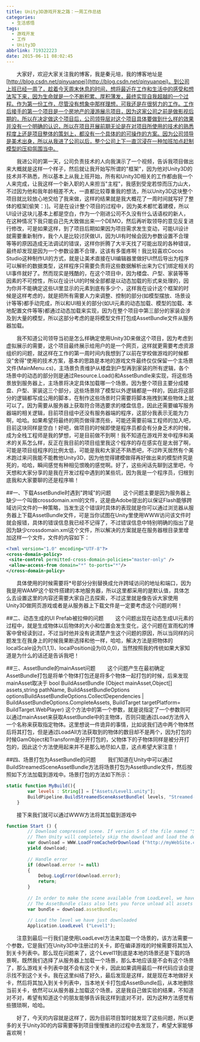 ```yaml
---
title: Unity3D游戏开发之路：一周工作总结
categories:
  - 生活感悟
tags:
  - 游戏开发
  - 工作
  - Unity3D
abbrlink: 719322223
date: 2015-06-11 08:02:45
---
```

&emsp;&emsp;大家好，欢迎大家关注我的博客，我是秦元培，我的博客地址是[http://blog.csdn.net/qinyuanpei](http://blog.csdn.net/qinyuanpei)。到公司上班已经一周了，趁着今天周末休息的时间，想将最近在工作和生活中的感受和想法写下来，因为生命就是一个不断积累、厚积薄发，最终实现自我超越的一个过程。作为第一份工作，尽管没有想象中那样理想，可我还是在很努力的工作。工作后接手的第一个项目是一个房地产的漫游展示项目，因为这家公司之前是做影视后期的，所以在决定做这个项目后，公司领导层对这个项目具体要做到什么样的效果并没有一个明确的认识，所以在项目开展前期无论是在对项目所使用的技术的熟悉程度上还是项目整体的策划上，都没有一个具体的的可操作的方案。因为公司领导是美术出身，所以从我进了公司以后，整个公司上下一直沉浸在一种加班加点赶制模型的压抑氛围当中。

<!--more-->

&emsp;&emsp;我进公司的第一天，公司负责技术的人向我演示了一个视频，告诉我项目做出来大概就是这样一个样子，然后就让我开始写所谓的"框架"，因为他对Unity3D的技术并不熟悉，所以基本上从我上班开始，所有和Unity3D相关的工作都由我一个人来完成，让我这样一个新入职的人来担当"主程"，我感到受宠若惊而压力山大，不过因为他和我年龄相差不大，一直都比较尊重我的想法，所以Unity3D这块整个项目就比较放心地交给了我来做，这样的结果就是我大概花了一周时间就写好了整体的框架[偷笑：)]。可是在设计整个项目的过程中，因为美术都忙着建模，所以UI设计这块儿基本上都是空白，作为一个刚进公司不久没有什么话语权的新人，在这种情况下我只能自己先大致做出来一个DEMO，然后再听取领导的意见反复进行修改，可是如果这样，到了项目后期如果因为项目需求发生变动，可能UI设计就需要重新制作，我个人是比较讨厌做UI，因为UI有时候会因为参数设置不合理等等的原因造成无法调试的错误，这样你折腾了大半天找了可能出现的各种错误，最终却发现是因为一个参数设置不合理，这该有多蛋疼啊！我比较喜欢Cocos Studio这种制作UI的方式，就是让美术直接在UI编辑器里做好UI然后导出为程序可以解析的数据类型，这样程序只需要负责将这些数据解析出来为它们绑定相关的UI事件就好了。然而现实是残酷的，在这个项目中，因为楼盘、户型、家装等等因素的不可控性，所以在设计UI的时候全部都是以动态加载的形式来处理的，因为你并不能确定这些UI里显示的元素到底有多少个，这样我在设计这个框架的时候是这样考虑的，就是把所有需要人力来调整、控制的部分(如模型摆放、场景设计等等)都手动完成，所以和UI相关的部分(如UI元素的动态加载、模型的加载、本地配置文件等等)都通过动态加载来实现，因为在整个项目中第三部分的家装会涉及到大量的模型，所以这部分考虑的是将模型文件打包成AssetBundle文件从服务器加载。

&emsp;&emsp;我不知道公司领导当初是怎么样确定使用Unity3D来做这个项目，因为考虑到虚拟展示的需要，这个项目最终展示给用户的是一个网页，这样就更需要考虑资源组织的问题，就这样在工作的第一周时间内我想到了以前在学校做游戏的时候都没"舍得"使用的技术方案，基本的思路是本地的游戏文件最终仅仅保留一个主场景文件(MainMenu.cs)，主场景负责维护从楼盘到户型再到家装的所有逻辑，各个场景中的动态的部分则是通过Resource.Load()和AssetBundle来实现，将这些场景放到服务器上，主场景将决定具体加载哪一个场景。因为整个项目主要分成楼盘、户型、家装这三个部分，这些场景除了模型以外逻辑都是一样的，因此将这部分的逻辑都写成公用的脚本，在制作这些场景时只需要将脚本拖拽到某些物体上就可以了。因为需要从服务器上获取符合筛选要求的楼盘信息，因此还需要编写服务器端的相关逻辑，目前项目组中还没有服务器端的程序，这部分我表示无能为力啊，哈哈。如果希望将最终的网页做得漂亮些，可能还需要前端工程师的加入吧，目前这块同样是空白！好吧，做项目的时候即使是程序员都会有分身乏术的时候，成为全栈工程师是我的梦想，可是目前做不到啊！我不知道在游戏开发中程序和美术的关系怎么样，反正在我目前的项目组里我这个程序的存在感实在是太弱了啊，可能是项目组程序的比例太低，可能是我和大家还不熟悉吧，不过昨天居然有个美术跑过来问我能不能教他Unity3D，因为他觉得建模做得再好做出来的模型终究是死的，哈哈，瞬间感觉有种相见恨晚的感觉啊。好了，这些闲话先聊到这里吧，今天想和大家分享的是我在开发过程中遇到的某些坑，因为我是一个程序员，归根到底我和大家要聊的还是程序嘛！

##一、下载AssetBundle时遇到"跨域"的问题
&emsp;&emsp;这个问题主要是因为服务器上缺少一个叫做crossdomain.xml的文件，这是由Adobe提出的以保证Flash能够跨域访问文件的一种策略，当发生这个错误时具体的表现就是你可以通过浏览器从服务器上下载AssetBundle文件，可是当你试图在Unity里使用WWW访问该文件时就会报错，具体的错误信息我已经不记得了，不过错误信息中特别明确的指出了是因为缺少crossdomain.xml这个文件，所以解决的方案就是在服务器根目录里增加这样一个文件，文件的内容如下：
```Xml
<?xml version="1.0" encoding="UTF-8"?>
<cross-domain-policy>
 <site-control permitted-cross-domain-policies="master-only" />
 <allow-access-from domain="*" to-ports="*"/>
</cross-domain-policy>
```
&emsp;&emsp;具体使用的时候需要将*号部分分别替换成允许跨域访问的地址和端口，因为我是用WAMP这个软件搭建的本地服务器，所以这里都采用的是默认值，具体怎么去设置这里的内容还需要大家自己去探索，不过这里就是像告诉大家使用Unity3D做网页游戏或者是从服务器上下载文件是一定要考虑这个问题的啊！

##二、动态生成的UI Prefab被拉伸的问题
&emsp;&emsp;这个问题出现在动态生成UI元素的过程中，就是生成物体以后物体的大小和位置会发生变化，这个问题在宣雨松的博客中曾经读到过，不过当时他并没有说清楚产生这个问题的原因，所以当同样的问题发生在我身上的时候我果断选择和他一样，哈哈，解决方法是把物体的localScale设为(1,1,1)、localPosition设为(0,0,0)，当然按照我的传统如果大家知道是为什么的话还是告诉我吧！

##三、AssetBundle的mainAsset问题
&emsp;&emsp;这个问题产生在最初确定AssetBundle打包是将单个物体打包还是将多个物体一起打包的时候，后来发现mainAsset取决于
bool BuildAssetBundle (Object mainAsset,Object[] assets,string pathName, BuildAssetBundleOptions 
optionsBuildAssetBundleOptions.CollectDependencies | BuildAssetBundleOptions.CompleteAssets,
BuildTarget targetPlatform= BuildTarget.WebPlayer)
这个方法中的第一个参数，就是说指定了一个参数则可以通过mainAsset来获取AssetBundle中的主物体，否则只能通过Load方法传入一个名称来获取指定物体。这里想说一件诡异的事情，比如说我们选中两个物体然后将其打包，但是通过LoadAll方法获取到的物体的数目却不是两个，因为打包的时候GamObject和Transform是分开打包的，父物体下的子物体同样是被分开打包的，因此这个方法使用起来并不是那么地尽如人意，这点希望大家注意！

##四、场景打包为AssetBundle的问题
&emsp;&emsp;我们知道在Unity中可以通过BuildStreamedSceneAssetBundle方法将场景打包为AssetBundle文件，然后按照如下方法加载到游戏中。场景打包的方法如下所示：
```JavaScript
static function MyBuild(){
		var levels : String[] = ["Assets/Level1.unity"];
		BuildPipeline.BuildStreamedSceneAssetBundle( levels, "Streamed-Level1.unity3d", BuildTarget.WebPlayer); 
	}
```
&emsp;&emsp;接下来我们就可以通过WWW方法将其加载到游戏中
```JavaScript
function Start () {
		// Download compressed scene. If version 5 of the file named "Streamed-Level1.unity3d" was previously downloaded and cached.
		// Then Unity will completely skip the download and load the decompressed scene directly from disk.
		var download = WWW.LoadFromCacheOrDownload ("http://myWebSite.com/Streamed-Level1.unity3d", 5);
		yield download;
		
		// Handle error
		if (download.error != null)
		{
			Debug.LogError(download.error);
			return;
		}
		
		// In order to make the scene available from LoadLevel, we have to load the asset bundle.
		// The AssetBundle class also lets you force unload all assets and file storage once it is no longer needed.
		var bundle = download.assetBundle;
		
		// Load the level we have just downloaded
		Application.LoadLevel ("Level1");
```
&emsp;&emsp;注意到最后一行我们是使用LoadLevel方法来加载一个场景的，该方法需要一个参数，它是我们在Unity3D中注册过的关卡，即在编译游戏的时候需要将其加入到关卡列表中。那么现在问题来了，这个Level11到底是本地的场景还是下载的场景啊，既然我们选择了从服务器上加载一个场景，那么本地应该是不会有这个场景了，那么游戏关卡列表中就不会有这个关卡，因此如果调用最后一样代码应该会提示找不到这个关卡。我在这里纠结了好久，最后发现是这样，就是现在本地做好关卡，然后将其加入到关卡列表中，当本地关卡打包成AssetBundle后，从本地删除当前关卡，依然可以从服务器上加载这个场景。这是我自己做实验的结果，不知道对不对，希望有知道这个的朋友能够告诉我这样到底对不对，因为这种方法感觉有些猥琐啊，哈哈。

&emsp;&emsp;好了，今天的内容就是这样了，因为目前项目暂时就发现了这些问题，所以更多的关于Unity3D的内容需要等到项目慢慢推进的过程中去发现了，希望大家能够喜欢啊！